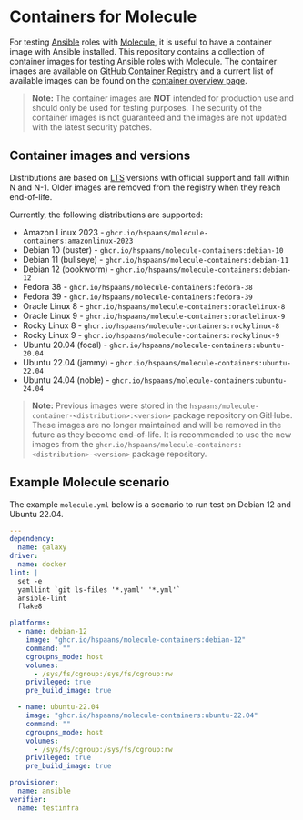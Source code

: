 # Containers for Molecule

For testing [Ansible][ansible] roles with [Molecule][molecule], it is useful to have a container image with Ansible installed. This repository contains a collection of container images for testing Ansible roles with Molecule. The container images are available on [GitHub Container Registry](https://ghcr.io) and a current list of available images can be found on the [container overview page](https://github.com/hspaans/molecule-containers/pkgs/container/molecule-containers/versions?filters%5Bversion_type%5D=tagged).

> **Note:** The container images are **NOT** intended for production use and should only be used for testing purposes. The security of the container images is not guaranteed and the images are not updated with the latest security patches.

## Container images and versions

Distributions are based on [LTS](https://en.wikipedia.org/wiki/Long-term_support) versions with official support and fall within N and N-1. Older images are removed from the registry when they reach end-of-life.

Currently, the following distributions are supported:
* Amazon Linux 2023 - `ghcr.io/hspaans/molecule-containers:amazonlinux-2023`
* Debian 10 (buster) - `ghcr.io/hspaans/molecule-containers:debian-10`
* Debian 11 (bullseye) - `ghcr.io/hspaans/molecule-containers:debian-11`
* Debian 12 (bookworm) - `ghcr.io/hspaans/molecule-containers:debian-12`
* Fedora 38 - `ghcr.io/hspaans/molecule-containers:fedora-38`
* Fedora 39 - `ghcr.io/hspaans/molecule-containers:fedora-39`
* Oracle Linux 8 - `ghcr.io/hspaans/molecule-containers:oraclelinux-8`
* Oracle Linux 9 - `ghcr.io/hspaans/molecule-containers:oraclelinux-9`
* Rocky Linux 8 - `ghcr.io/hspaans/molecule-containers:rockylinux-8`
* Rocky Linux 9 - `ghcr.io/hspaans/molecule-containers:rockylinux-9`
* Ubuntu 20.04 (focal) - `ghcr.io/hspaans/molecule-containers:ubuntu-20.04`
* Ubuntu 22.04 (jammy) - `ghcr.io/hspaans/molecule-containers:ubuntu-22.04`
* Ubuntu 24.04 (noble) - `ghcr.io/hspaans/molecule-containers:ubuntu-24.04`

> **Note:** Previous images were stored in the `hspaans/molecule-container-<distribution>:<version>` package repository on GitHube. These images are no longer maintained and will be removed in the future as they become end-of-life. It is recommended to use the new images from the `ghcr.io/hspaans/molecule-containers:<distribution>-<version>` package repository.

## Example Molecule scenario

The example `molecule.yml` below is a scenario to run test on Debian 12 and Ubuntu 22.04.

```yml
---
dependency:
  name: galaxy
driver:
  name: docker
lint: |
  set -e
  yamllint `git ls-files '*.yaml' '*.yml'`
  ansible-lint
  flake8

platforms:
  - name: debian-12
    image: "ghcr.io/hspaans/molecule-containers:debian-12"
    command: ""
    cgroupns_mode: host
    volumes:
      - /sys/fs/cgroup:/sys/fs/cgroup:rw
    privileged: true
    pre_build_image: true

  - name: ubuntu-22.04
    image: "ghcr.io/hspaans/molecule-containers:ubuntu-22.04"
    command: ""
    cgroupns_mode: host
    volumes:
      - /sys/fs/cgroup:/sys/fs/cgroup:rw
    privileged: true
    pre_build_image: true

provisioner:
  name: ansible
verifier:
  name: testinfra
```

[ansible]: https://github.com/ansible/ansible
[debian]: https://debian.org
[molecule]: https://github.com/ansible/molecule
